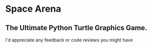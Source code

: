# Space Arena
## The Ultimate Python Turtle Graphics Game. 

I'd appreciate any feedback or code reviews you might have
